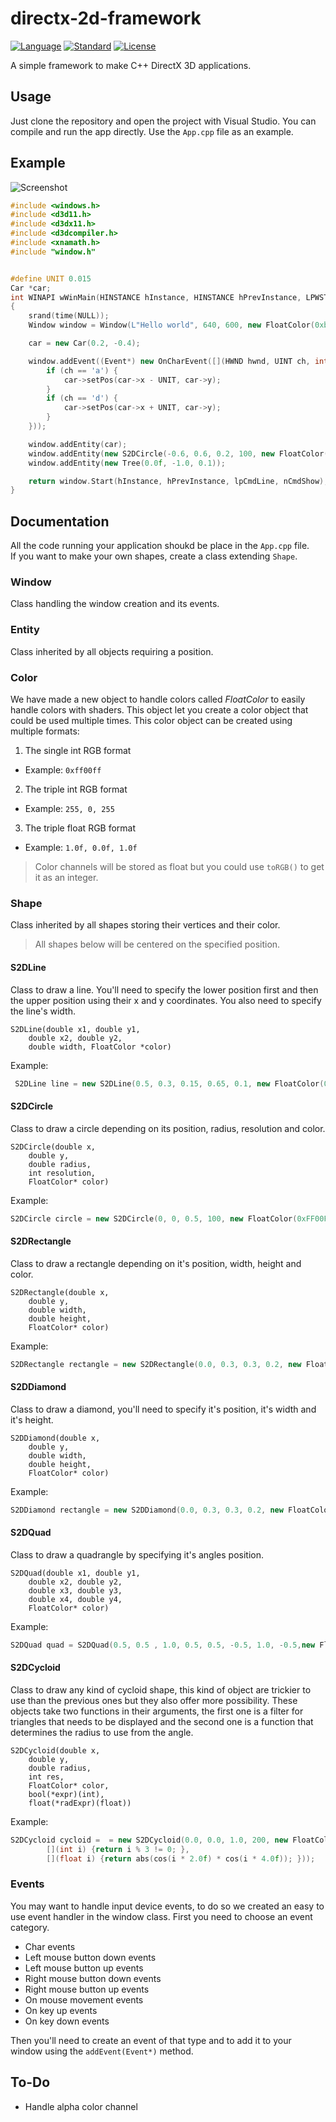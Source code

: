 ﻿# directx-2d-framework

[![Language](https://img.shields.io/badge/language-C++-blue.svg)](https://isocpp.org/)
[![Standard](https://img.shields.io/badge/C%2B%2B-11-blue.svg)](https://en.wikipedia.org/wiki/C%2B%2B#Standardization)
[![License](https://img.shields.io/badge/license-MIT-blue.svg)](https://opensource.org/licenses/MIT)

A simple framework to make C++ DirectX 3D applications. 

## Usage

Just clone the repository and open the project with Visual Studio. You can compile and run the app directly. Use the `App.cpp` file as an example.

## Example

![Screenshot](https://raw.githubusercontent.com/thdoteo/cpp-directx-boilerplate/master/docs/example.gif)  

```cpp
#include <windows.h>
#include <d3d11.h>
#include <d3dx11.h>
#include <d3dcompiler.h>
#include <xnamath.h>
#include "window.h"


#define UNIT 0.015
Car *car;
int WINAPI wWinMain(HINSTANCE hInstance, HINSTANCE hPrevInstance, LPWSTR lpCmdLine, int nCmdShow)
{
	srand(time(NULL));
	Window window = Window(L"Hello world", 640, 600, new FloatColor(0xb5d1ff));

	car = new Car(0.2, -0.4);

	window.addEvent((Event*) new OnCharEvent([](HWND hwnd, UINT ch, int cRepeat) {
		if (ch == 'a') {
			car->setPos(car->x - UNIT, car->y);
		}
		if (ch == 'd') {
			car->setPos(car->x + UNIT, car->y);
		}
	}));

	window.addEntity(car);
	window.addEntity(new S2DCircle(-0.6, 0.6, 0.2, 100, new FloatColor(0xffe7b4)));
	window.addEntity(new Tree(0.0f, -1.0, 0.1));

	return window.Start(hInstance, hPrevInstance, lpCmdLine, nCmdShow);
}
```

## Documentation

All the code running your application shoukd be place in the `App.cpp` file.  
If you want to make your own shapes, create a class extending `Shape`.

### Window
Class handling the window creation and its events.

### Entity
Class inherited by all objects requiring a position.

### Color
We have made a new object to handle colors called *FloatColor* to easily handle colors with shaders. This object let you create a color object that could be used multiple times.
This color object can be created using multiple formats:
1. The single int RGB format
  * Example: `0xff00ff`
2. The triple int RGB format
  * Example: `255, 0, 255`
3. The triple float RGB format
  * Example: `1.0f, 0.0f, 1.0f`
> Color channels will be stored as float but you could use `toRGB()` to get it as an integer.

### Shape
Class inherited by all shapes storing their vertices and their color.

> All shapes below will be centered on the specified position.

#### S2DLine
Class to draw a line. You'll need to specify the lower position first and then the upper position using their x and y coordinates. You also need to specify the line's width.
```
S2DLine(double x1, double y1,
	double x2, double y2,
	double width, FloatColor *color)
```
Example:
```cpp
 S2DLine line = new S2DLine(0.5, 0.3, 0.15, 0.65, 0.1, new FloatColor(0xfcc602));
```

#### S2DCircle
Class to draw a circle depending on its position, radius, resolution and color.
```
S2DCircle(double x,
	double y,
	double radius,
	int resolution,
	FloatColor* color)
```
Example:
```cpp
S2DCircle circle = new S2DCircle(0, 0, 0.5, 100, new FloatColor(0xFF00FF));
```

#### S2DRectangle
Class to draw a rectangle depending on it's position, width, height and color.
```
S2DRectangle(double x,
	double y,
	double width,
	double height,
	FloatColor* color)
```
Example:
```cpp
S2DRectangle rectangle = new S2DRectangle(0.0, 0.3, 0.3, 0.2, new FloatColor(0x8c8c8c));
```
#### S2DDiamond
Class to draw a diamond, you'll need to specify it's position, it's width and it's height.
```
S2DDiamond(double x,
	double y,
	double width,
	double height,
	FloatColor* color)
```
Example:
```cpp
S2DDiamond rectangle = new S2DDiamond(0.0, 0.3, 0.3, 0.2, new FloatColor(0x2c5c2c));
```
#### S2DQuad
Class to draw a quadrangle by specifying it's angles position.
```
S2DQuad(double x1, double y1,
	double x2, double y2,
	double x3, double y3,
	double x4, double y4,
	FloatColor* color)
```
Example:
```cpp
S2DQuad quad = S2DQuad(0.5, 0.5 , 1.0, 0.5, 0.5, -0.5, 1.0, -0.5,new FloatColor(0x8c8c8c));
```
#### S2DCycloid
Class to draw any kind of cycloid shape, this kind of object are trickier to use than the previous ones but they also offer more possibility. These objects take two functions in their arguments, the first one is a filter for triangles that needs to be displayed and the second one is a function that determines the radius to use from the angle.
```
S2DCycloid(double x,
	double y,
	double radius,
	int res,
	FloatColor* color,
	bool(*expr)(int),
	float(*radExpr)(float))
```
Example:
```cpp
S2DCycloid cycloid =  = new S2DCycloid(0.0, 0.0, 1.0, 200, new FloatColor(0x48f442),
		[](int i) {return i % 3 != 0; },
		[](float i) {return abs(cos(i * 2.0f) * cos(i * 4.0f)); }));
```
### Events
You may want to handle input device events, to do so we created an easy to use event handler in the window class. First you need to choose an event category.
* Char events
* Left mouse button down events
* Left mouse button up events
* Right mouse button down events
* Right mouse button up events
* On mouse movement events
* On key up events
* On key down events

Then you'll need to create an event of that type and to add it to your window using the `addEvent(Event*)` method.

## To-Do

- Handle alpha color channel